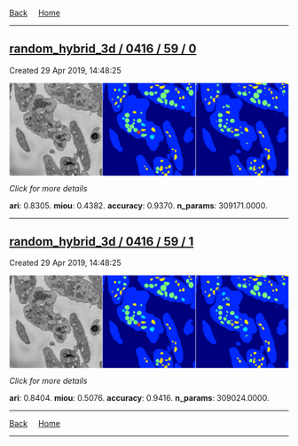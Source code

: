 
[Back](..)&nbsp;&nbsp;&nbsp;&nbsp;&nbsp;[Home](https://leapmanlab.github.io/snapshots)

---

<div class="summary"><a href="0"><h2>random_hybrid_3d / 0416 / 59 / 0</h2></a><p>Created 29 Apr 2019, 14:48:25
</p><a href="0"><img src="0/media/summary.png" align="center"></a><p>
<i>Click for more details</i>
</p></div>

**ari**: 0.8305. **miou**: 0.4382. **accuracy**: 0.9370. **n_params**: 309171.0000. 

---

<div class="summary"><a href="1"><h2>random_hybrid_3d / 0416 / 59 / 1</h2></a><p>Created 29 Apr 2019, 14:48:25
</p><a href="1"><img src="1/media/summary.png" align="center"></a><p>
<i>Click for more details</i>
</p></div>

**ari**: 0.8404. **miou**: 0.5076. **accuracy**: 0.9416. **n_params**: 309024.0000. 

---

[Back](..)&nbsp;&nbsp;&nbsp;&nbsp;&nbsp;[Home](https://leapmanlab.github.io/snapshots)

---